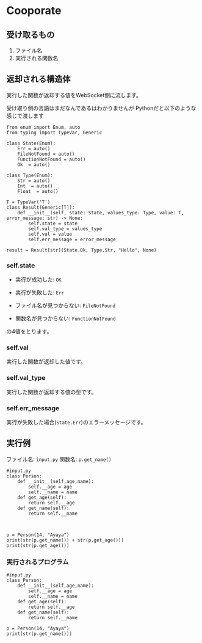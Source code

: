 # Cooporate

## 受け取るもの

1. ファイル名
2. 実行される関数名

## 返却される構造体
実行した関数が返却する値をWebSocket側に流します。

受け取り側の言語はまだなんであるはわかりませんが
Pythonだと以下のような感じで渡します

```Python3
from enum import Enum, auto
from typing import TypeVar, Generic

class State(Enum):
    Err = auto()
    FileNotFound = auto()
    FunctionNotFound = auto()
    Ok  = auto()

class Type(Enum):
    Str = auto()
    Int  = auto()
    Float  = auto()

T = TypeVar('T')
class Result(Generic[T]):
    def __init__(self, state: State, values_type: Type, value: T, error_message: str) -> None:
        self.state = state        
        self.val_type = values_type
        self.val = value
        self.err_message = error_message

result = Result[str](State.Ok, Type.Str, "Hello", None)
```

### self.state

* 実行が成功した: ``OK``
  
* 実行が失敗した: ``Err``
  
* ファイル名が見つからない: ``FileNotFound``
  
* 関数名が見つからない: ``FunctionNotFound``
  
の4値をとります。
  
### self.val

実行した関数が返却した値です。
    
### self.val_type
 
実行した関数が返却する値の型です。
    
### self.err_message

実行が失敗した場合(``State.Err``)のエラーメッセージです。

## 実行例

ファイル名: ``input.py``
関数名: ``p.get_name()``

```Python3
#input.py
class Person:
    def __init__(self,age,name):
        self.__age = age
        self.__name = name
    def get_age(self):
        return self.__age
    def get_name(self):
        return self.__name

    

p = Person(14, "Ayaya")
print(str(p.get_name()) + str(p.get_age()))
print(str(p.get_age()))
```

### 実行されるプログラム

```Python3
#input.py
class Person:
    def __init__(self,age,name):
        self.__age = age
        self.__name = name
    def get_age(self):
        return self.__age
    def get_name(self):
        return self.__name
   
p = Person(14, "Ayaya")
print(str(p.get_name()))
```

